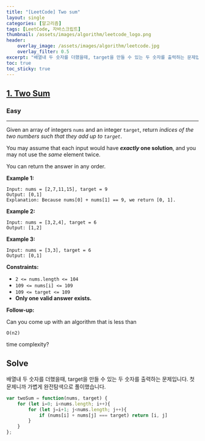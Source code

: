 ```yaml
---
title: "[LeetCode] Two sum"
layout: single
categories: [알고리즘]
tags: [LeetCode, 자바스크립트]
thumbnail: /assets/images/algorithm/leetcode_logo.png
header:
    overlay_image: /assets/images/algorithm/leetcode.jpg
    overlay_filter: 0.5
excerpt: "배열내 두 숫자를 더했을때, target을 만들 수 있는 두 숫자를 출력하는 문제입니다. 첫문제니까 가볍게 완전탐색으로 풀이했습니다."
toc: true
toc_sticky: true
---
```


## **[1. Two Sum](https://leetcode.com/problems/two-sum/)**

### **Easy**

---

Given an array of integers `nums` and an integer `target`, return *indices of the two numbers such that they add up to `target`*.

You may assume that each input would have ***exactly* one solution**, and you may not use the *same* element twice.

You can return the answer in any order.

**Example 1:**

```
Input: nums = [2,7,11,15], target = 9
Output: [0,1]
Explanation: Because nums[0] + nums[1] == 9, we return [0, 1].
```

**Example 2:**

```
Input: nums = [3,2,4], target = 6
Output: [1,2]
```

**Example 3:**

```
Input: nums = [3,3], target = 6
Output: [0,1]
```

**Constraints:**

- `2 <= nums.length <= 104`
- `109 <= nums[i] <= 109`
- `109 <= target <= 109`
- **Only one valid answer exists.**

**Follow-up:**

Can you come up with an algorithm that is less than

```
O(n2)
```

time complexity?

## Solve
배열내 두 숫자를 더했을때, target을 만들 수 있는 두 숫자를 출력하는 문제입니다. 첫문제니까 가볍게 완전탐색으로 풀이했습니다.

```jsx
var twoSum = function(nums, target) {
    for (let i=0; i<nums.length; i++){
        for (let j=i+1; j<nums.length; j++){
            if (nums[i] + nums[j] === target) return [i, j]
        }
    }
};
```